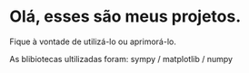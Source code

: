 # Olá, esses são meus projetos. 
Fique à vontade de utilizá-lo ou aprimorá-lo.

As blibiotecas ultilizadas foram:
sympy / matplotlib / numpy
